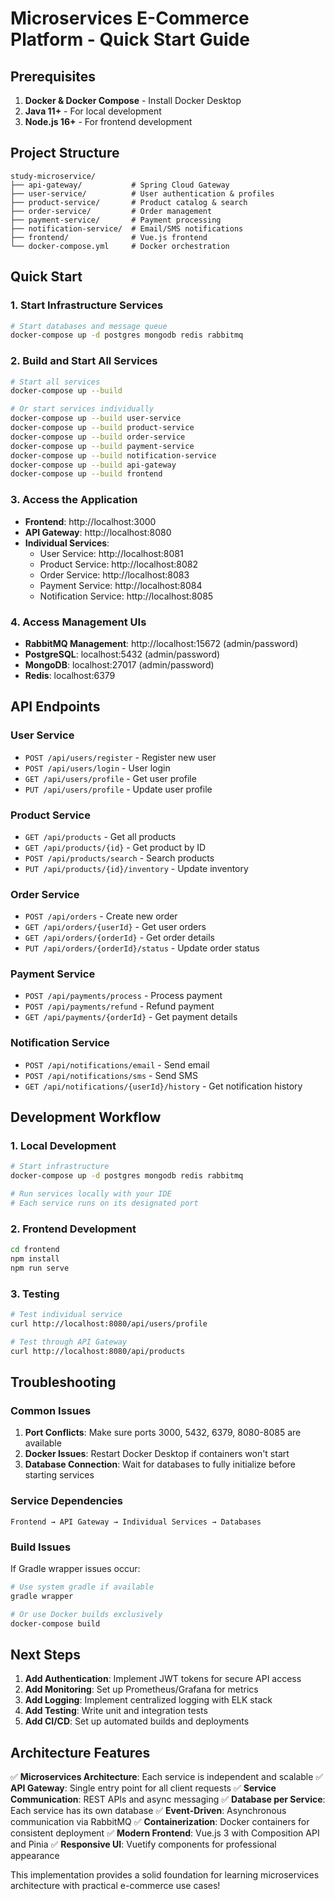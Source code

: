 # Microservices E-Commerce Platform - Quick Start Guide

## Prerequisites

1. **Docker & Docker Compose** - Install Docker Desktop
2. **Java 11+** - For local development
3. **Node.js 16+** - For frontend development

## Project Structure

```
study-microservice/
├── api-gateway/           # Spring Cloud Gateway
├── user-service/          # User authentication & profiles
├── product-service/       # Product catalog & search
├── order-service/         # Order management
├── payment-service/       # Payment processing
├── notification-service/  # Email/SMS notifications
├── frontend/              # Vue.js frontend
└── docker-compose.yml     # Docker orchestration
```

## Quick Start

### 1. Start Infrastructure Services

```bash
# Start databases and message queue
docker-compose up -d postgres mongodb redis rabbitmq
```

### 2. Build and Start All Services

```bash
# Start all services
docker-compose up --build

# Or start services individually
docker-compose up --build user-service
docker-compose up --build product-service
docker-compose up --build order-service
docker-compose up --build payment-service
docker-compose up --build notification-service
docker-compose up --build api-gateway
docker-compose up --build frontend
```

### 3. Access the Application

- **Frontend**: http://localhost:3000
- **API Gateway**: http://localhost:8080
- **Individual Services**:
  - User Service: http://localhost:8081
  - Product Service: http://localhost:8082
  - Order Service: http://localhost:8083
  - Payment Service: http://localhost:8084
  - Notification Service: http://localhost:8085

### 4. Access Management UIs

- **RabbitMQ Management**: http://localhost:15672 (admin/password)
- **PostgreSQL**: localhost:5432 (admin/password)
- **MongoDB**: localhost:27017 (admin/password)
- **Redis**: localhost:6379

## API Endpoints

### User Service
- `POST /api/users/register` - Register new user
- `POST /api/users/login` - User login
- `GET /api/users/profile` - Get user profile
- `PUT /api/users/profile` - Update user profile

### Product Service
- `GET /api/products` - Get all products
- `GET /api/products/{id}` - Get product by ID
- `POST /api/products/search` - Search products
- `PUT /api/products/{id}/inventory` - Update inventory

### Order Service
- `POST /api/orders` - Create new order
- `GET /api/orders/{userId}` - Get user orders
- `GET /api/orders/{orderId}` - Get order details
- `PUT /api/orders/{orderId}/status` - Update order status

### Payment Service
- `POST /api/payments/process` - Process payment
- `POST /api/payments/refund` - Refund payment
- `GET /api/payments/{orderId}` - Get payment details

### Notification Service
- `POST /api/notifications/email` - Send email
- `POST /api/notifications/sms` - Send SMS
- `GET /api/notifications/{userId}/history` - Get notification history

## Development Workflow

### 1. Local Development

```bash
# Start infrastructure
docker-compose up -d postgres mongodb redis rabbitmq

# Run services locally with your IDE
# Each service runs on its designated port
```

### 2. Frontend Development

```bash
cd frontend
npm install
npm run serve
```

### 3. Testing

```bash
# Test individual service
curl http://localhost:8080/api/users/profile

# Test through API Gateway
curl http://localhost:8080/api/products
```

## Troubleshooting

### Common Issues

1. **Port Conflicts**: Make sure ports 3000, 5432, 6379, 8080-8085 are available
2. **Docker Issues**: Restart Docker Desktop if containers won't start
3. **Database Connection**: Wait for databases to fully initialize before starting services

### Service Dependencies

```
Frontend → API Gateway → Individual Services → Databases
```

### Build Issues

If Gradle wrapper issues occur:

```bash
# Use system gradle if available
gradle wrapper

# Or use Docker builds exclusively
docker-compose build
```

## Next Steps

1. **Add Authentication**: Implement JWT tokens for secure API access
2. **Add Monitoring**: Set up Prometheus/Grafana for metrics
3. **Add Logging**: Implement centralized logging with ELK stack
4. **Add Testing**: Write unit and integration tests
5. **Add CI/CD**: Set up automated builds and deployments

## Architecture Features

✅ **Microservices Architecture**: Each service is independent and scalable
✅ **API Gateway**: Single entry point for all client requests
✅ **Service Communication**: REST APIs and async messaging
✅ **Database per Service**: Each service has its own database
✅ **Event-Driven**: Asynchronous communication via RabbitMQ
✅ **Containerization**: Docker containers for consistent deployment
✅ **Modern Frontend**: Vue.js 3 with Composition API and Pinia
✅ **Responsive UI**: Vuetify components for professional appearance

This implementation provides a solid foundation for learning microservices architecture with practical e-commerce use cases!